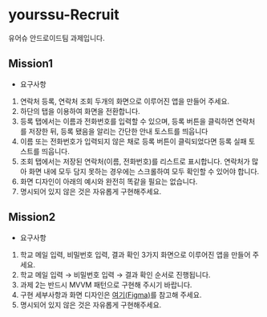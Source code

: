 # yourssu-Recruit
유어슈 안드로이드팀 과제입니다.
## Mission1
- 요구사항

1. 연락처 등록, 연락처 조회 두개의 화면으로 이루어진 앱을 만들어 주세요.
2. 하단의 탭을 이용하여 화면을 전환합니다.
3. 등록 탭에서는 이름과 전화번호를 입력할 수 있으며, 등록 버튼을 클릭하면 연락처를 저장한 뒤, 등록 됐음을 알리는 간단한 안내 토스트를 띄웁니다
4. 이름 또는 전화번호가 입력되지 않은 채로 등록 버튼이 클릭되었다면 등록 실패 토스트를 띄웁니다.
5. 조회 탭에서는 저장된 연락처(이름, 전화번호)를 리스트로 표시합니다. 연락처가 많아 화면 내에 모두 담지 못하는 경우에는 스크롤하여 모두 확인할 수 있어야 합니다.
6. 화면 디자인이 아래의 예시와 완전히 똑같을 필요는 없습니다.
7. 명시되어 있지 않은 것은 자유롭게 구현해주세요.

## Mission2
- 요구사항
1. 학교 메일 입력, 비밀번호 입력, 결과 확인 3가지 화면으로 이루어진 앱을 만들어 주세요.
2. 학교 메일 입력 → 비밀번호 입력 → 결과 확인 순서로 진행됩니다.
3. 과제 2는 반드시 MVVM 패턴으로 구현해 주시기 바랍니다.
4. 구현 세부사항과 화면 디자인은 [여기(Figma)](https://www.figma.com/file/Gqnw00NNtKZ46KkloVcWKV/2023-1-%EC%95%88%EB%93%9C%EB%A1%9C%EC%9D%B4%EB%93%9C-%ED%8C%80-%EB%A6%AC%EC%BF%A0%EB%A5%B4%ED%8C%85-%EA%B3%BC%EC%A0%9C-2?node-id=0%3A1&t=6mhI34FEfTidBBiN-1)를 참고해 주세요.
5. 명시되어 있지 않은 것은 자유롭게 구현해주세요.
